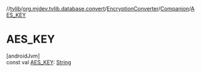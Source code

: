 //[tvlib](../../../../index.md)/[org.mjdev.tvlib.database.convert](../../index.md)/[EncryptionConverter](../index.md)/[Companion](index.md)/[AES_KEY](-a-e-s_-k-e-y.md)

# AES_KEY

[androidJvm]\
const val [AES_KEY](-a-e-s_-k-e-y.md): [String](https://kotlinlang.org/api/latest/jvm/stdlib/kotlin/-string/index.html)
